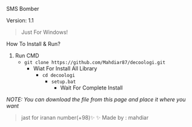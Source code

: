 SMS Bomber 


Version: 1.1

>Just For Windows!

How To Install & Run?

1. Run CMD
   - ```git clone https://github.com/Mahdiar87/decoologi.git```
     - Wiat For Install All Library
        - ```cd decoologi ```
           -  ```setup.bat ```
              - Wait For Complete Install

*NOTE: You can download the file from this page and place it where you want*

>jast for iranan number(+98)✨
>✨
Made by : mahdiar
